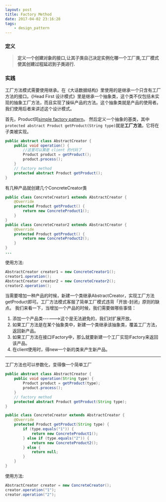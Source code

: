 ```yaml
---
layout: post
title: Factory Method
date: 2017-04-02 23:16:28
tags:
    - design_pattern
---
```


### 定义
>**定义一个创建对象的接口,让其子类自己决定实例化哪一个工厂类,工厂模式使其创建过程延迟到子类进行.**

### 实践
工厂方法模式需要使用继承。在《大话数据结构》里使用的是继承一个只含有工厂方法的接口。《Head First 设计模式》里是继承一个抽象类，这个类不仅包括未实现的抽象工厂方法，而且实现了操纵产品的方法。这个抽象类就是产品的使用者。我们使用后者来讲述这个设计模式。

首先，Product同[simple factory pattern](/blog/simple_factory_pattern)。
然后定义一个抽象的基类，其中`protected abstract Product getProduct(String type)`就是**工厂方法**，它将在子类被实现。
```java
public abstract class AbstractCreator {
    public void operation() {
        //这里可以算是 client 的代码了
        Product product = getProduct();
        product.process();
    }
    // factory method
    protected abstract Product getProduct();
}
```
有几种产品就创建几个ConcreteCreator类
```java
public class ConcreteCreator1 extends AbstractCreator {
    @Override
    protected Product getProduct() {
        return new ConcreteProduct1();
    }
}
public class ConcreteCreator2 extends AbstractCreator {
    @Override
    protected Product getProduct() {
        return new ConcreteProduct2();
    }
}
...
```
使用方法:
```java
AbstractCreator creator1 = new ConcreteCreator1();
creator1.operation();
AbstractCreator creator2 = new ConcreteCreator2();
creator2.operation();
```
当需要增加一种产品的时候，新建一个类继承AbstractCreator，实现工厂方法getProduct即可。工厂方法模式客服了简单工厂模式违背「开放-封闭」原则的缺点。
我们来看一下，当增加一个产品的时候，我们需要做哪些事情：
1. 添加一个产品类------>这个是无法避免的，我们对扩展开放。
2. 如果工厂方法是在某个抽象类中，新建一个类继承该抽象类，覆盖工厂方法，返回新产品。
3. 如果工厂方法在接口IFactory中，那么就要新建一个工厂实现IFactory来返回该产品。
4. 在client使用时，得new一个新的类来产生新产品。

-----

工厂方法也可以参数化，变得像一个简单工厂
```java
public abstract class AbstractCreator {
    public void operation(String type) {
        Product product = getProduct(type);
        product.process();
    }
    // factory method
    protected abstract Product getProduct(String type);
}

public class ConcreteCreator extends AbstractCreator {
    @Override
    protected Product getProduct(String type) {
        if (type.equals("1")) {
            return new ConcreteProduct1();
        } else if (type.equals("2")) {
            return new ConcreteProduct2();
        } else {
            return null;
        }
    }
}
```
使用方法:
```java
AbstractCreator creator = new ConcreteCreator();
creator.operation("1");
creator.operation("2");
```
